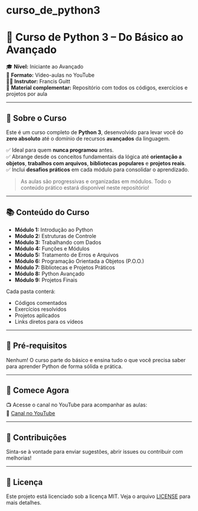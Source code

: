 # curso_de_python3


# 📘 Curso de Python 3 – Do Básico ao Avançado

🎓 **Nível:** Iniciante ao Avançado  
🎥 **Formato:** Vídeo-aulas no YouTube  
👨‍🏫 **Instrutor:** Francis Guitt  
📂 **Material complementar:** Repositório com todos os códigos, exercícios e projetos por aula

---

## 🐍 Sobre o Curso

Este é um curso completo de **Python 3**, desenvolvido para levar você do **zero absoluto** até o domínio de recursos **avançados** da linguagem.

✅ Ideal para quem **nunca programou** antes.  
✅ Abrange desde os conceitos fundamentais da lógica até **orientação a objetos**, **trabalhos com arquivos**, **bibliotecas populares** e **projetos reais**.  
✅ Inclui **desafios práticos** em cada módulo para consolidar o aprendizado.

> As aulas são progressivas e organizadas em módulos. Todo o conteúdo prático estará disponível neste repositório!

---

## 📚 Conteúdo do Curso

- **Módulo 1:** Introdução ao Python
- **Módulo 2:** Estruturas de Controle
- **Módulo 3:** Trabalhando com Dados
- **Módulo 4:** Funções e Módulos
- **Módulo 5:** Tratamento de Erros e Arquivos
- **Módulo 6:** Programação Orientada a Objetos (P.O.O.)
- **Módulo 7:** Bibliotecas e Projetos Práticos
- **Módulo 8:** Python Avançado
- **Módulo 9:** Projetos Finais

Cada pasta conterá:
- Códigos comentados
- Exercícios resolvidos
- Projetos aplicados
- Links diretos para os vídeos

---

## 🧠 Pré-requisitos

Nenhum! O curso parte do básico e ensina tudo o que você precisa saber para aprender Python de forma sólida e prática.

---

## 🚀 Comece Agora

📺 Acesse o canal no YouTube para acompanhar as aulas:  
🔗 [Canal no YouTube](www.youtube.com/@guitt-web-code)

---

## 🤝 Contribuições

Sinta-se à vontade para enviar sugestões, abrir issues ou contribuir com melhorias!

---

## 📄 Licença

Este projeto está licenciado sob a licença MIT. Veja o arquivo [LICENSE](LICENSE) para mais detalhes.
